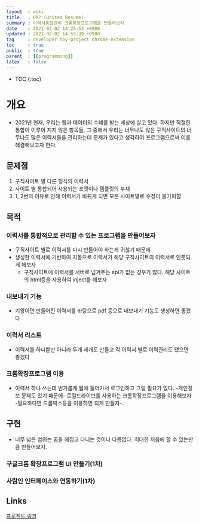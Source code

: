 ```yaml
---
layout  : wiki
title   : UR? (United Resume)
summary : 이력서통합관리 크롬확장프로그램을 만들어보자 
date    : 2021-02-02 14:25:53 +0900
updated : 2021-02-02 14:55:39 +0900
tag     : developer toy-project chrome-extension
toc     : true
public  : true
parent  : [[programming]]
latex   : false
---
```

* TOC
{:toc}

# 개요
* 2021년 현재, 우리는 웹과 데이터의 수혜를 받는 세상에 살고 있다. 하지만 적절한 통합이 이루어 지지 않은 항목들, 그 중에서 우리는 너무나도 많은 구직사이트의 너무나도 많은 이력서들을 관리하는데 문제가 있다고 생각하여 프로그램으로써 이를 해결해보고자 한다.

## 문제점
1. 구직사이트 별 다른 형식의 이력서
2. 사이트 별 통합되어 사용되는 포맷이나 템플릿의 부재
3. 1, 2번의 이유로 인해 이력서가 바뀌게 되면 모든 사이트별로 수정이 불가피함

## 목적
### 이력서를 통합적으로 관리할 수 있는 프로그램을 만들어보자
* 구직사이트 별로 이력서를 다시 만들어야 하는게 귀찮기 때문에
* 생성한 이력서에 기반하여 자동으로 이력서가 해당 구직사이트의 이력서로 인풋되게 해보자
    * 구직사이트에 이력서를 서버로 넘겨주는 api가 없는 경우가 많다. 해당 사이트의 html등을 사용하여 inject를 해보자
### 내보내기 기능
* 기왕이면 만들어진 이력서를 바탕으로 pdf 등으로 내보내기 기능도 생성하면 좋겠다
### 이력서 리스트
* 이력서를 하나뿐만 아니라 두개 세개도 만들고 각 이력서 별로 이력관리도 됐으면 좋겠다
### 크롬확장프로그램 이용
* 이력서 하나 쓰는데 번거롭게 웹에 들어가서 로그인하고 그럴 필요가 없다. -개인정보 문제도 있기 때문에- 로컬드라이브를 사용하는 크롬확장프로그램을 이용해보자 -필요하다면 드롭박스등을 이용하면 되게 만들자-.

## 구현
* 너무 넓은 범위는 꿈을 헤집고 다니는 것이나 다름없다. 최대한 처음에 할 수 있는만큼 만들어보자.

### 구글크롬 확장프로그램 UI 만들기(1차)

### 사람인 인터페이스와 연동하기(1차)















## Links
[프로젝트 링크](https://www.github.com/Achelous1/united-resume)
